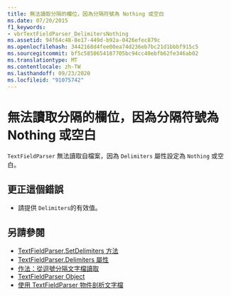 ```yaml
---
title: 無法讀取分隔的欄位，因為分隔符號為 Nothing 或空白
ms.date: 07/20/2015
f1_keywords:
- vbrTextFieldParser_DelimitersNothing
ms.assetid: 94f64c48-8e17-449d-b92a-0426efec879c
ms.openlocfilehash: 3442168d4fee00ea74d236eb7bc21d1bbbf915c5
ms.sourcegitcommit: bf5c5850654187705bc94cc40ebfb62fe346ab02
ms.translationtype: MT
ms.contentlocale: zh-TW
ms.lasthandoff: 09/23/2020
ms.locfileid: "91075742"
---
```

# <a name="unable-to-read-delimited-fields-because-delimiters-is-nothing-or-empty"></a>無法讀取分隔的欄位，因為分隔符號為 Nothing 或空白

`TextFieldParser` 無法讀取自檔案，因為 `Delimiters` 屬性設定為 `Nothing` 或空白。  
  
## <a name="to-correct-this-error"></a>更正這個錯誤  
  
- 請提供 `Delimiters`的有效值。  
  
## <a name="see-also"></a>另請參閱

- [TextFieldParser.SetDelimiters 方法](xref:Microsoft.VisualBasic.FileIO.TextFieldParser.SetDelimiters%2A)
- [TextFieldParser.Delimiters 屬性](xref:Microsoft.VisualBasic.FileIO.TextFieldParser.Delimiters%2A)
- [作法：從逗號分隔文字檔讀取](../developing-apps/programming/drives-directories-files/how-to-read-from-comma-delimited-text-files.md)
- [TextFieldParser Object](../language-reference/objects/textfieldparser-object.md)
- [使用 TextFieldParser 物件剖析文字檔](../developing-apps/programming/drives-directories-files/parsing-text-files-with-the-textfieldparser-object.md)
